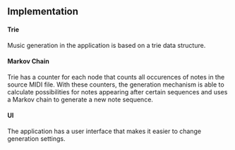 ## Implementation
#### Trie
Music generation in the application is based on a trie data structure. 

#### Markov Chain
Trie has a counter for each node that counts all occurences of notes in the source MIDI file. With these counters, the generation mechanism is able to calculate possibilities for notes appearing after certain sequences and uses a Markov chain to generate a new note sequence. 

#### UI 
The application has a user interface that makes it easier to change generation settings. 